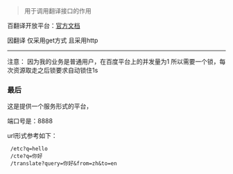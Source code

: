 > 用于调用翻译接口的作用

百翻译开放平台：[官方文档](http://api.fanyi.baidu.com/doc/21)

因翻译 仅采用get方式 且采用http

--- 

注意：
因为我的业务是普通用户，在百度平台上的并发量为1 所以需要一个锁，每次资源取走之后锁要求自动锁住1s

### 最后

这是提供一个服务形式的平台，

端口号是：8888

url形式参考如下：

```
 /etc?q=hello
 /cte?q=你好
 /translate?query=你好&from=zh&to=en
```
